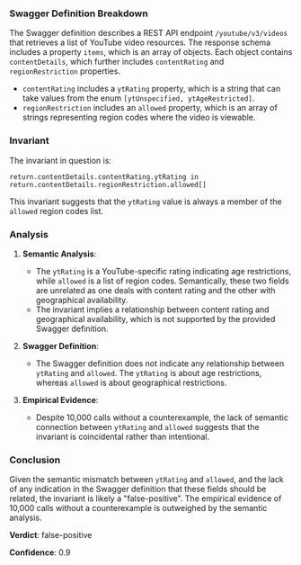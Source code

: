 ### Swagger Definition Breakdown

The Swagger definition describes a REST API endpoint `/youtube/v3/videos` that retrieves a list of YouTube video resources. The response schema includes a property `items`, which is an array of objects. Each object contains `contentDetails`, which further includes `contentRating` and `regionRestriction` properties.

- `contentRating` includes a `ytRating` property, which is a string that can take values from the enum `[ytUnspecified, ytAgeRestricted]`.
- `regionRestriction` includes an `allowed` property, which is an array of strings representing region codes where the video is viewable.

### Invariant

The invariant in question is:

`return.contentDetails.contentRating.ytRating in return.contentDetails.regionRestriction.allowed[]`

This invariant suggests that the `ytRating` value is always a member of the `allowed` region codes list.

### Analysis

1. **Semantic Analysis**:
   - The `ytRating` is a YouTube-specific rating indicating age restrictions, while `allowed` is a list of region codes. Semantically, these two fields are unrelated as one deals with content rating and the other with geographical availability.
   - The invariant implies a relationship between content rating and geographical availability, which is not supported by the provided Swagger definition.

2. **Swagger Definition**:
   - The Swagger definition does not indicate any relationship between `ytRating` and `allowed`. The `ytRating` is about age restrictions, whereas `allowed` is about geographical restrictions.

3. **Empirical Evidence**:
   - Despite 10,000 calls without a counterexample, the lack of semantic connection between `ytRating` and `allowed` suggests that the invariant is coincidental rather than intentional.

### Conclusion

Given the semantic mismatch between `ytRating` and `allowed`, and the lack of any indication in the Swagger definition that these fields should be related, the invariant is likely a "false-positive". The empirical evidence of 10,000 calls without a counterexample is outweighed by the semantic analysis.

**Verdict**: false-positive

**Confidence**: 0.9
